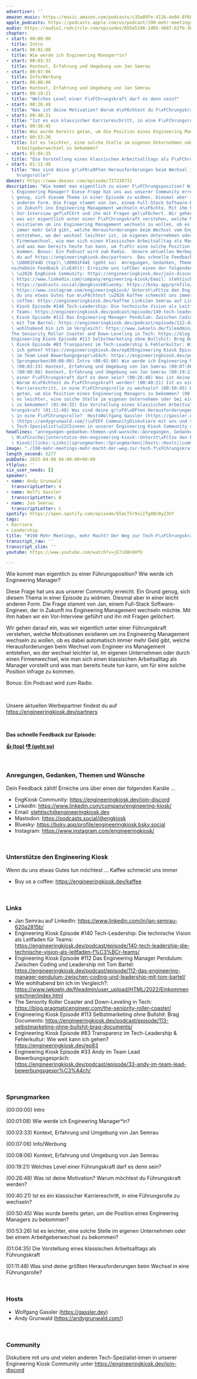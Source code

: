 ```yaml
---
advertiser: ''
amazon_music: https://music.amazon.com/podcasts/c35a09fe-4116-4e04-8f68-77d61b112e46/episodes/f3aad163-939a-4ffc-b8cb-7b556f5e6f7e/engineering-kiosk-190-mehr-meetings-mehr-macht-der-weg-zur-tech-f%C3%BChrungskraft
apple_podcasts: https://podcasts.apple.com/us/podcast/190-mehr-meetings-mehr-macht-der-weg-zur-tech-f%C3%BChrungskraft/id1603082924?i=1000702637852&uo=4
audio: https://audio1.redcircle.com/episodes/655e5196-1d65-4687-b2fb-36cdc9c3673c/stream.mp3
chapter:
- start: 00:00:00
  title: Intro
- start: 00:01:08
  title: Wie werde ich Engineering Manager*in?
- start: 00:03:33
  title: Kontext, Erfahrung und Umgebung von Jan Semrau
- start: 00:07:06
  title: Info/Werbung
- start: 00:08:06
  title: Kontext, Erfahrung und Umgebung von Jan Semrau
- start: 00:19:21
  title: "Welches Level einer F\xFChrungskraft darf es denn sein?"
- start: 00:26:48
  title: "Was ist deine Motivation? Warum m\xF6chtest du F\xFChrungskraft werden?"
- start: 00:40:21
  title: "Ist es ein klassischer Karriereschritt, in eine F\xFChrungsrolle zu wechseln?"
- start: 00:50:45
  title: Was wurde bereits getan, um die Position eines Engineering Managers zu bekommen?
- start: 00:53:26
  title: Ist es leichter, eine solche Stelle im eigenen Unternehmen oder bei einem
    Arbeitgeberwechsel zu bekommen?
- start: 01:04:35
  title: "Die Vorstellung eines klassischen Arbeitsalltags als F\xFChrungskraft"
- start: 01:11:48
  title: "Was sind deine gr\xF6\xDFten Herausforderungen beim Wechsel in eine F\xFC\
    hrungsrolle?"
deezer: https://www.deezer.com/episode/737238731
description: "Wie kommt man eigentlich zu einer F\xFChrungsposition? Wie werde ich\
  \ Engineering Manager? Diese Frage hat uns aus unserer Community erreicht. Ein Grund\
  \ genug, sich diesem Thema in einer Episode zu widmen. Diesmal aber in einer leicht\
  \ anderen Form. Die Frage stammt von Jan, einem Full-Stack Software-Engineer, der\
  \ in Zukunft ins Engineering Management wechseln m\xF6chte. Mit ihm haben wir ein\
  \ Vor-Interview gef\xFChrt und ihn mit Fragen gel\xF6chert. Wir gehen darauf ein,\
  \ was wir eigentlich unter einer F\xFChrungskraft verstehen, welche Motivationen\
  \ existieren um ins Engineering Management wechseln zu wollen, ob es dabei automatisch\
  \ immer mehr Geld gibt, welche Herausforderungen beim Wechsel vom Engineer ins Management\
  \ entstehen, wo der wechsel leichter ist, im eigenen Unternehmen oder durch einen\
  \ Firmenwechsel, wie man sich einen klassischen Arbeitsalltag als Manager vorstellt\
  \ und was man bereits heute tun kann, um f\xFCr eine solche Position infrage zu\
  \ kommen. Bonus: Ein Podcast wird zum Radio.  Unsere aktuellen Werbepartner findest\
  \ du auf https://engineeringkiosk.dev/partners  Das schnelle Feedback zur Episode:\
  \ \U0001F44D (top)\_\U0001F44E (geht so)  Anregungen, Gedanken, Themen und W\xFC\
  nscheDein Feedback z\xE4hlt! Erreiche uns \xFCber einen der folgenden Kan\xE4le\
  \ \u2026 EngKiosk Community: https://engineeringkiosk.dev/join-discord\_LinkedIn:\
  \ https://www.linkedin.com/company/engineering-kiosk/Email: stehtisch@engineeringkiosk.devMastodon:\
  \ https://podcasts.social/@engkioskBluesky: https://bsky.app/profile/engineeringkiosk.bsky.socialInstagram:\
  \ https://www.instagram.com/engineeringkiosk/ Unterst\xFCtze den Engineering KioskWenn\
  \ du uns etwas Gutes tun m\xF6chtest \u2026 Kaffee schmeckt uns immer\_ Buy us a\
  \ coffee: https://engineeringkiosk.dev/kaffee LinksJan Semrau auf LinkedIn: https://www.linkedin.com/in/jan-semrau-620a2815b/Engineering\
  \ Kiosk Episode #140 Tech-Leadership: Die technische Vision als Leitfaden f\xFC\
  r Teams: https://engineeringkiosk.dev/podcast/episode/140-tech-leadership-die-technische-vision-als-leitfaden-f%C3%BCr-teams/Engineering\
  \ Kiosk Episode #112 Das Engineering Manager Pendulum: Zwischen Coding und Leadership\
  \ mit Tom Bartel: https://engineeringkiosk.dev/podcast/episode/112-das-engineering-manager-pendulum-zwischen-coding-und-leadership-mit-tom-bartel/Wie\
  \ wohlhabend bin ich im Vergleich?: https://www.iwkoeln.de/fileadmin/user_upload/HTML/2022/Einkommensrechner/index.html\_\
  The Seniority Roller Coaster and Down-Leveling in Tech: https://blog.pragmaticengineer.com/the-seniority-roller-coaster/\_\
  Engineering Kiosk Episode #113 Selbstmarketing ohne Bullshit: Brag Documents: https://engineeringkiosk.dev/podcast/episode/113-selbstmarketing-ohne-bullshit-brag-documents/Engineering\
  \ Kiosk Episode #83 Transparenz im Tech-Leadership & Fehlerkultur: Wie weit kann\
  \ ich gehen? https://engineeringkiosk.dev/ep83Engineering Kiosk Episode #33 Andy\
  \ im Team Lead Bewerbungsgespr\xE4ch: https://engineeringkiosk.dev/podcast/episode/33-andy-im-team-lead-bewerbungsgespr%C3%A4ch/\
  \ Sprungmarken(00:00:00) Intro (00:01:08) Wie werde ich Engineering Manager*in?\
  \ (00:03:33) Kontext, Erfahrung und Umgebung von Jan Semrau (00:07:06) Info/Werbung\
  \ (00:08:06) Kontext, Erfahrung und Umgebung von Jan Semrau (00:19:21) Welches Level\
  \ einer F\xFChrungskraft darf es denn sein? (00:26:48) Was ist deine Motivation?\
  \ Warum m\xF6chtest du F\xFChrungskraft werden? (00:40:21) Ist es ein klassischer\
  \ Karriereschritt, in eine F\xFChrungsrolle zu wechseln? (00:50:45) Was wurde bereits\
  \ getan, um die Position eines Engineering Managers zu bekommen? (00:53:26) Ist\
  \ es leichter, eine solche Stelle im eigenen Unternehmen oder bei einem Arbeitgeberwechsel\
  \ zu bekommen? (01:04:35) Die Vorstellung eines klassischen Arbeitsalltags als F\xFC\
  hrungskraft (01:11:48) Was sind deine gr\xF6\xDFten Herausforderungen beim Wechsel\
  \ in eine F\xFChrungsrolle?  HostsWolfgang Gassler (https://gassler.dev)\_Andy Grunwald\
  \ (https://andygrunwald.com/)\uFEFF CommunityDiskutiere mit uns und vielen anderen\
  \ Tech-Spezialist\u22C5innen in unserer Engineering Kiosk Community unter https://engineeringkiosk.dev/join-discord"
headlines: "anregungen-gedanken-themen-und-wunsche::Anregungen, Gedanken, Themen und\
  \ W\xFCnsche||unterstutze-den-engineering-kiosk::Unterst\xFCtze den Engineering\
  \ Kiosk||links::Links||sprungmarken::Sprungmarken||hosts::Hosts||community::Community"
image: "./190-mehr-meetings-mehr-macht-der-weg-zur-tech-f\xFChrungskraft.jpg"
length_second: 5277
pubDate: 2025-04-08 04:00:00+00:00
rtlplus: ''
six_user_needs: []
speaker:
- name: Andy Grunwald
  transcriptLetter: A
- name: Wolfi Gassler
  transcriptLetter: B
- name: Jan Semrau
  transcriptLetter: C
spotify: https://open.spotify.com/episode/65aLTSr9xiITg8Nr0y23UY
tags:
- Karriere
- Leadership
title: "#190 Mehr Meetings, mehr Macht? Der Weg zur Tech-F\xFChrungskraft"
transcript_raw: ''
transcript_slim: ''
youtube: https://www.youtube.com/watch?v=jE7iD8nUHfU

---
```

<p>Wie kommt man eigentlich zu einer Führungsposition? Wie werde ich Engineering Manager?</p><p>Diese Frage hat uns aus unserer Community erreicht. Ein Grund genug, sich diesem Thema in einer Episode zu widmen. Diesmal aber in einer leicht anderen Form. Die Frage stammt von Jan, einem Full-Stack Software-Engineer, der in Zukunft ins Engineering Management wechseln möchte. Mit ihm haben wir ein Vor-Interview geführt und ihn mit Fragen gelöchert.</p><p>Wir gehen darauf ein, was wir eigentlich unter einer Führungskraft verstehen, welche Motivationen existieren um ins Engineering Management wechseln zu wollen, ob es dabei automatisch immer mehr Geld gibt, welche Herausforderungen beim Wechsel vom Engineer ins Management entstehen, wo der wechsel leichter ist, im eigenen Unternehmen oder durch einen Firmenwechsel, wie man sich einen klassischen Arbeitsalltag als Manager vorstellt und was man bereits heute tun kann, um für eine solche Position infrage zu kommen.</p><p>Bonus: Ein Podcast wird zum Radio.</p><p><br></p><p>Unsere aktuellen Werbepartner findest du auf <a href="https://engineeringkiosk.dev/partners">https://engineeringkiosk.dev/partners</a></p><p><br></p><p><strong>Das schnelle Feedback zur Episode:</strong></p><p><a href="https://api.openpodcast.dev/feedback/190/upvote" rel="nofollow"><strong>👍 (top)</strong></a><strong> </strong><a href="https://api.openpodcast.dev/feedback/190/downvote" rel="nofollow"><strong>👎 (geht so)</strong></a></p><p><br></p><h3 id="anregungen-gedanken-themen-und-wunsche">Anregungen, Gedanken, Themen und Wünsche</h3><p>Dein Feedback zählt! Erreiche uns über einen der folgenden Kanäle …</p><ul><li>EngKiosk Community: <a href="https://engineeringkiosk.dev/join-discord">https://engineeringkiosk.dev/join-discord</a> </li><li>LinkedIn: <a href="https://www.linkedin.com/company/engineering-kiosk/" rel="nofollow">https://www.linkedin.com/company/engineering-kiosk/</a></li><li>Email: <a href="mailto:stehtisch@engineeringkiosk.dev" rel="nofollow">stehtisch@engineeringkiosk.dev</a></li><li>Mastodon: <a href="https://podcasts.social/@engkiosk" rel="nofollow">https://podcasts.social/@engkiosk</a></li><li>Bluesky: <a href="https://bsky.app/profile/engineeringkiosk.bsky.social" rel="nofollow">https://bsky.app/profile/engineeringkiosk.bsky.social</a></li><li>Instagram: <a href="https://www.instagram.com/engineeringkiosk/" rel="nofollow">https://www.instagram.com/engineeringkiosk/</a></li></ul><p><br></p><h3 id="unterstutze-den-engineering-kiosk">Unterstütze den Engineering Kiosk</h3><p>Wenn du uns etwas Gutes tun möchtest … Kaffee schmeckt uns immer </p><ul><li>Buy us a coffee: <a href="https://engineeringkiosk.dev/kaffee">https://engineeringkiosk.dev/kaffee</a></li></ul><p><br></p><h3 id="links">Links</h3><ul><li>Jan Semrau auf LinkedIn: <a href="https://www.linkedin.com/in/jan-semrau-620a2815b/" rel="nofollow">https://www.linkedin.com/in/jan-semrau-620a2815b/</a></li><li>Engineering Kiosk Episode #140 Tech-Leadership: Die technische Vision als Leitfaden für Teams: <a href="https://engineeringkiosk.dev/podcast/episode/140-tech-leadership-die-technische-vision-als-leitfaden-f%C3%BCr-teams/">https://engineeringkiosk.dev/podcast/episode/140-tech-leadership-die-technische-vision-als-leitfaden-f%C3%BCr-teams/</a></li><li>Engineering Kiosk Episode #112 Das Engineering Manager Pendulum: Zwischen Coding und Leadership mit Tom Bartel: <a href="https://engineeringkiosk.dev/podcast/episode/112-das-engineering-manager-pendulum-zwischen-coding-und-leadership-mit-tom-bartel/">https://engineeringkiosk.dev/podcast/episode/112-das-engineering-manager-pendulum-zwischen-coding-und-leadership-mit-tom-bartel/</a></li><li>Wie wohlhabend bin ich im Vergleich?: <a href="https://www.iwkoeln.de/fileadmin/user_upload/HTML/2022/Einkommensrechner/index.html" rel="nofollow">https://www.iwkoeln.de/fileadmin/user_upload/HTML/2022/Einkommensrechner/index.html</a> </li><li>The Seniority Roller Coaster and Down-Leveling in Tech: <a href="https://blog.pragmaticengineer.com/the-seniority-roller-coaster/" rel="nofollow">https://blog.pragmaticengineer.com/the-seniority-roller-coaster/</a> </li><li>Engineering Kiosk Episode #113 Selbstmarketing ohne Bullshit: Brag Documents: <a href="https://engineeringkiosk.dev/podcast/episode/113-selbstmarketing-ohne-bullshit-brag-documents/">https://engineeringkiosk.dev/podcast/episode/113-selbstmarketing-ohne-bullshit-brag-documents/</a></li><li><span>Engineering Kiosk Episode #83 Transparenz im Tech-Leadership &amp; Fehlerkultur: Wie weit kann ich gehen? </span><a href="https://engineeringkiosk.dev/ep83">https://engineeringkiosk.dev/ep83</a></li><li>Engineering Kiosk Episode #33 Andy im Team Lead Bewerbungsgespräch: <a href="https://engineeringkiosk.dev/podcast/episode/33-andy-im-team-lead-bewerbungsgespr%C3%A4ch/">https://engineeringkiosk.dev/podcast/episode/33-andy-im-team-lead-bewerbungsgespr%C3%A4ch/</a></li></ul><p><br></p><h3 id="sprungmarken">Sprungmarken</h3><p>(00:00:00) Intro</p><p>(00:01:08) Wie werde ich Engineering Manager*in?</p><p>(00:03:33) Kontext, Erfahrung und Umgebung von Jan Semrau</p><p>(00:07:06) Info/Werbung</p><p>(00:08:06) Kontext, Erfahrung und Umgebung von Jan Semrau</p><p>(00:19:21) Welches Level einer Führungskraft darf es denn sein?</p><p>(00:26:48) Was ist deine Motivation? Warum möchtest du Führungskraft werden?</p><p>(00:40:21) Ist es ein klassischer Karriereschritt, in eine Führungsrolle zu wechseln?</p><p>(00:50:45) Was wurde bereits getan, um die Position eines Engineering Managers zu bekommen?</p><p>(00:53:26) Ist es leichter, eine solche Stelle im eigenen Unternehmen oder bei einem Arbeitgeberwechsel zu bekommen?</p><p>(01:04:35) Die Vorstellung eines klassischen Arbeitsalltags als Führungskraft</p><p>(01:11:48) Was sind deine größten Herausforderungen beim Wechsel in eine Führungsrolle?</p><p><br></p><h3 id="hosts">Hosts</h3><ul><li>Wolfgang Gassler (<a href="https://gassler.dev" rel="nofollow">https://gassler.dev</a>) </li><li>Andy Grunwald (<a href="https://andygrunwald.com/" rel="nofollow">https://andygrunwald.com/</a>)</li></ul><p>﻿</p><h3 id="community">Community</h3><p>Diskutiere mit uns und vielen anderen Tech-Spezialist⋅innen in unserer Engineering Kiosk Community unter <a href="https://engineeringkiosk.dev/join-discord">https://engineeringkiosk.dev/join-discord</a> </p>